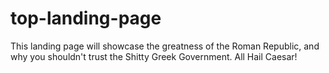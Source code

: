 # top-landing-page

This landing page will showcase the greatness of the Roman Republic, and why you shouldn't trust the Shitty Greek Government. All Hail Caesar!